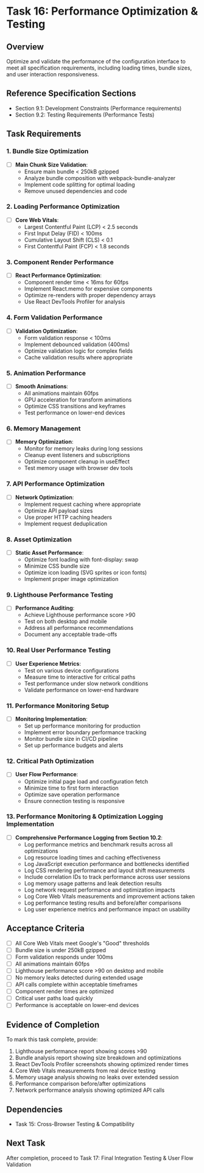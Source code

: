 # Task 16: Performance Optimization & Testing

## Overview
Optimize and validate the performance of the configuration interface to meet all specification requirements, including loading times, bundle sizes, and user interaction responsiveness.

## Reference Specification Sections
- Section 9.1: Development Constraints (Performance requirements)
- Section 9.2: Testing Requirements (Performance Tests)

## Task Requirements

### 1. Bundle Size Optimization
- [ ] **Main Chunk Size Validation**:
  - Ensure main bundle < 250kB gzipped
  - Analyze bundle composition with webpack-bundle-analyzer
  - Implement code splitting for optimal loading
  - Remove unused dependencies and code

### 2. Loading Performance Optimization
- [ ] **Core Web Vitals**:
  - Largest Contentful Paint (LCP) < 2.5 seconds
  - First Input Delay (FID) < 100ms
  - Cumulative Layout Shift (CLS) < 0.1
  - First Contentful Paint (FCP) < 1.8 seconds

### 3. Component Render Performance
- [ ] **React Performance Optimization**:
  - Component render time < 16ms for 60fps
  - Implement React.memo for expensive components
  - Optimize re-renders with proper dependency arrays
  - Use React DevTools Profiler for analysis

### 4. Form Validation Performance
- [ ] **Validation Optimization**:
  - Form validation response < 100ms
  - Implement debounced validation (400ms)
  - Optimize validation logic for complex fields
  - Cache validation results where appropriate

### 5. Animation Performance
- [ ] **Smooth Animations**:
  - All animations maintain 60fps
  - GPU acceleration for transform animations
  - Optimize CSS transitions and keyframes
  - Test performance on lower-end devices

### 6. Memory Management
- [ ] **Memory Optimization**:
  - Monitor for memory leaks during long sessions
  - Cleanup event listeners and subscriptions
  - Optimize component cleanup in useEffect
  - Test memory usage with browser dev tools

### 7. API Performance Optimization
- [ ] **Network Optimization**:
  - Implement request caching where appropriate
  - Optimize API payload sizes
  - Use proper HTTP caching headers
  - Implement request deduplication

### 8. Asset Optimization
- [ ] **Static Asset Performance**:
  - Optimize font loading with font-display: swap
  - Minimize CSS bundle size
  - Optimize icon loading (SVG sprites or icon fonts)
  - Implement proper image optimization

### 9. Lighthouse Performance Testing
- [ ] **Performance Auditing**:
  - Achieve Lighthouse performance score >90
  - Test on both desktop and mobile
  - Address all performance recommendations
  - Document any acceptable trade-offs

### 10. Real User Performance Testing
- [ ] **User Experience Metrics**:
  - Test on various device configurations
  - Measure time to interactive for critical paths
  - Test performance under slow network conditions
  - Validate performance on lower-end hardware

### 11. Performance Monitoring Setup
- [ ] **Monitoring Implementation**:
  - Set up performance monitoring for production
  - Implement error boundary performance tracking
  - Monitor bundle size in CI/CD pipeline
  - Set up performance budgets and alerts

### 12. Critical Path Optimization
- [ ] **User Flow Performance**:
  - Optimize initial page load and configuration fetch
  - Minimize time to first form interaction
  - Optimize save operation performance
  - Ensure connection testing is responsive

### 13. Performance Monitoring & Optimization Logging Implementation
- [ ] **Comprehensive Performance Logging from Section 10.2**:
  - Log performance metrics and benchmark results across all optimizations
  - Log resource loading times and caching effectiveness
  - Log JavaScript execution performance and bottlenecks identified
  - Log CSS rendering performance and layout shift measurements
  - Include correlation IDs to track performance across user sessions
  - Log memory usage patterns and leak detection results
  - Log network request performance and optimization impacts
  - Log Core Web Vitals measurements and improvement actions taken
  - Log performance testing results and before/after comparisons
  - Log user experience metrics and performance impact on usability

## Acceptance Criteria
- [ ] All Core Web Vitals meet Google's "Good" thresholds
- [ ] Bundle size is under 250kB gzipped
- [ ] Form validation responds under 100ms
- [ ] All animations maintain 60fps
- [ ] Lighthouse performance score >90 on desktop and mobile
- [ ] No memory leaks detected during extended usage
- [ ] API calls complete within acceptable timeframes
- [ ] Component render times are optimized
- [ ] Critical user paths load quickly
- [ ] Performance is acceptable on lower-end devices

## Evidence of Completion
To mark this task complete, provide:
1. Lighthouse performance report showing scores >90
2. Bundle analysis report showing size breakdown and optimizations
3. React DevTools Profiler screenshots showing optimized render times
4. Core Web Vitals measurements from real device testing
5. Memory usage analysis showing no leaks over extended session
6. Performance comparison before/after optimizations
7. Network performance analysis showing optimized API calls

## Dependencies
- Task 15: Cross-Browser Testing & Compatibility

## Next Task
After completion, proceed to Task 17: Final Integration Testing & User Flow Validation
